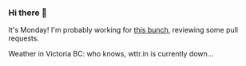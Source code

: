 ### Hi there :wave:

It's Monday! I'm probably working for [this bunch](https://github.com/kohofinancial), reviewing some pull requests.

Weather in Victoria BC: who knows, wttr.in is currently down...
